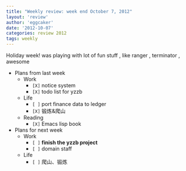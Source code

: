 ```yaml
---
title: "Weekly review: week end October 7, 2012" 
layout: 'review'
author: 'eggcaker'
date: '2012-10-07'
categories: review 2012
tags: weekly
---
```



Holiday week! was playing with lot of fun stuff , like ranger , terminator ,
awesome

  * Plans from last week 
    * Work 
      * `[X]` notice system 
      * `[X]` todo list for yzzb 
    * Life 
      * `[ ]` port finance data to ledger 
      * `[X]` 锻炼&爬山 
    * Reading 
      * `[X]` Emacs lisp book 
  * Plans for next week 
    * Work 
      * `[ ]` **finish the yzzb project**
      * `[ ]` domain staff 
    * Life 
      * `[ ]` 爬山、锻炼 

